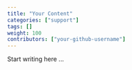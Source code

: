 ```yaml
---
title: "Your Content"
categories: ["support"]
tags: []
weight: 100
contributors: ["your-github-username"]
---
```


Start writing here ...
